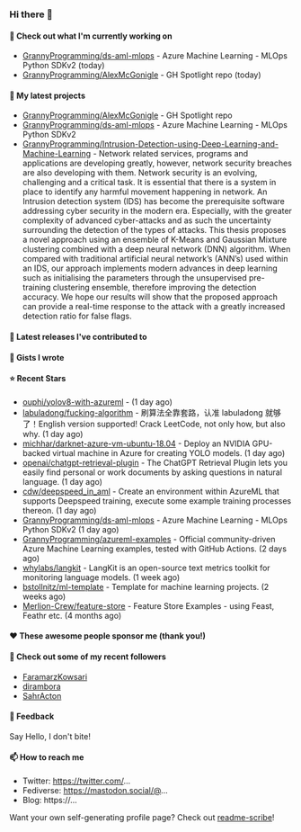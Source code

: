 ### Hi there 👋

#### 👷 Check out what I'm currently working on

- [GrannyProgramming/ds-aml-mlops](https://github.com/GrannyProgramming/ds-aml-mlops) - Azure Machine Learning - MLOps Python SDKv2 (today)
- [GrannyProgramming/AlexMcGonigle](https://github.com/GrannyProgramming/AlexMcGonigle) - GH Spotlight repo (today)

#### 🌱 My latest projects

- [GrannyProgramming/AlexMcGonigle](https://github.com/GrannyProgramming/AlexMcGonigle) - GH Spotlight repo
- [GrannyProgramming/ds-aml-mlops](https://github.com/GrannyProgramming/ds-aml-mlops) - Azure Machine Learning - MLOps Python SDKv2
- [GrannyProgramming/Intrusion-Detection-using-Deep-Learning-and-Machine-Learning](https://github.com/GrannyProgramming/Intrusion-Detection-using-Deep-Learning-and-Machine-Learning) - Network related services, programs and applications are developing greatly, however, network security breaches are also developing with them. Network security is an evolving, challenging and a critical task. It is essential that there is a system in place to identify any harmful movement happening in network. An Intrusion detection system (IDS) has become the prerequisite software addressing cyber security in the modern era. Especially, with the greater complexity of advanced cyber-attacks and as such the uncertainty surrounding the detection of the types of attacks. This thesis proposes a novel approach using an ensemble of K-Means and Gaussian Mixture clustering combined with a deep neural network (DNN) algorithm. When compared with traditional artificial neural network’s (ANN’s) used within an IDS, our approach implements modern advances in deep learning such as initialising the parameters through the unsupervised pre-training clustering ensemble, therefore improving the detection accuracy. We hope our results will show that the proposed approach can provide a real-time response to the attack with a greatly increased detection ratio for false flags.

#### 🔭 Latest releases I've contributed to


#### 📓 Gists I wrote


#### ⭐ Recent Stars

- [ouphi/yolov8-with-azureml](https://github.com/ouphi/yolov8-with-azureml) -  (1 day ago)
- [labuladong/fucking-algorithm](https://github.com/labuladong/fucking-algorithm) - 刷算法全靠套路，认准 labuladong 就够了！English version supported! Crack LeetCode, not only how, but also why.  (1 day ago)
- [michhar/darknet-azure-vm-ubuntu-18.04](https://github.com/michhar/darknet-azure-vm-ubuntu-18.04) - Deploy an NVIDIA GPU-backed virtual machine in Azure for creating YOLO models.  (1 day ago)
- [openai/chatgpt-retrieval-plugin](https://github.com/openai/chatgpt-retrieval-plugin) - The ChatGPT Retrieval Plugin lets you easily find personal or work documents by asking questions in natural language. (1 day ago)
- [cdw/deepspeed_in_aml](https://github.com/cdw/deepspeed_in_aml) - Create an environment within AzureML that supports Deepspeed training, execute some example training processes thereon. (1 day ago)
- [GrannyProgramming/ds-aml-mlops](https://github.com/GrannyProgramming/ds-aml-mlops) - Azure Machine Learning - MLOps Python SDKv2 (1 day ago)
- [GrannyProgramming/azureml-examples](https://github.com/GrannyProgramming/azureml-examples) - Official community-driven Azure Machine Learning examples, tested with GitHub Actions. (2 days ago)
- [whylabs/langkit](https://github.com/whylabs/langkit) - LangKit is an open-source text metrics toolkit for monitoring language models. (1 week ago)
- [bstollnitz/ml-template](https://github.com/bstollnitz/ml-template) - Template for machine learning projects. (2 weeks ago)
- [Merlion-Crew/feature-store](https://github.com/Merlion-Crew/feature-store) - Feature Store Examples - using Feast, Feathr etc. (4 months ago)

#### ❤️ These awesome people sponsor me (thank you!)


#### 👯 Check out some of my recent followers

- [FaramarzKowsari](https://github.com/FaramarzKowsari)
- [dirambora](https://github.com/dirambora)
- [SahrActon](https://github.com/SahrActon)

#### 💬 Feedback

Say Hello, I don't bite!

#### 📫 How to reach me

- Twitter: https://twitter.com/...
- Fediverse: https://mastodon.social/@...
- Blog: https://...

Want your own self-generating profile page? Check out [readme-scribe](https://github.com/muesli/readme-scribe)!

